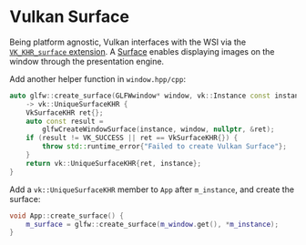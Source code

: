 # Vulkan Surface

Being platform agnostic, Vulkan interfaces with the WSI via the [`VK_KHR_surface` extension](https://registry.khronos.org/vulkan/specs/latest/man/html/VK_KHR_surface.html). A [Surface](https://registry.khronos.org/vulkan/specs/latest/man/html/VkSurfaceKHR.html) enables displaying images on the window through the presentation engine.

Add another helper function in `window.hpp/cpp`:

```cpp
auto glfw::create_surface(GLFWwindow* window, vk::Instance const instance)
	-> vk::UniqueSurfaceKHR {
	VkSurfaceKHR ret{};
	auto const result =
		glfwCreateWindowSurface(instance, window, nullptr, &ret);
	if (result != VK_SUCCESS || ret == VkSurfaceKHR{}) {
		throw std::runtime_error{"Failed to create Vulkan Surface"};
	}
	return vk::UniqueSurfaceKHR{ret, instance};
}
```

Add a `vk::UniqueSurfaceKHR` member to `App` after `m_instance`, and create the surface:

```cpp
void App::create_surface() {
	m_surface = glfw::create_surface(m_window.get(), *m_instance);
}
```
